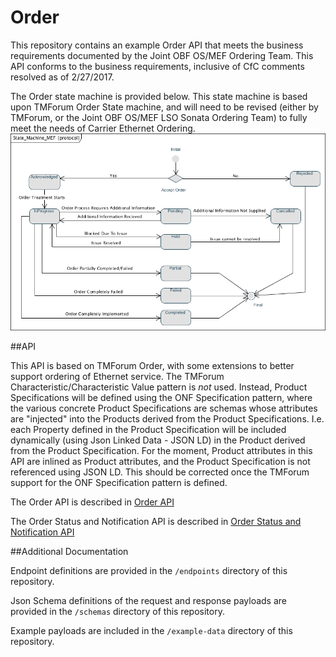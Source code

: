 # Order

This repository contains an example Order API that meets the business requirements documented by the Joint OBF OS/MEF Ordering Team.
This API conforms to the business requirements, inclusive of CfC comments resolved as of 2/27/2017.

The Order state machine is provided below. This state machine is based upon TMForum Order State machine, and will need to be revised (either by TMForum, or the Joint OBF OS/MEF LSO Sonata Ordering Team) to fully meet the needs of Carrier Ethernet Ordering.
![Order State Machine](MEF_OrderStateDiagram.png)

##API

This API is based on TMForum Order, with some extensions to better support ordering of Ethernet service. The TMForum Characteristic/Characteristic Value pattern is *not* used. Instead, Product Specifications will be defined using the ONF Specification pattern, where the various concrete Product Specifications are schemas whose attributes are "injected" into the Products derived from the Product Specifications. I.e. each Property defined in the Product Specification will be included dynamically (using Json Linked Data - JSON LD) in the Product derived from the Product Specification. For the moment, Product attributes in this API are inlined as Product attributes, and the Product Specification is not referenced using JSON LD. This should be corrected once the TMForum support for the ONF Specification pattern is defined.

The Order API is described in [Order API](order-api.md)

The Order Status and Notification API is described in [Order Status and Notification API](order-status-and-notification-api.md)


##Additional Documentation

Endpoint definitions are provided in the `/endpoints` directory of this repository.

Json Schema definitions of the request and response payloads are provided in the `/schemas` directory of this repository.

Example payloads are included in the `/example-data` directory of this repository.
